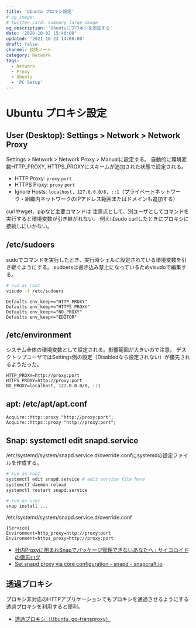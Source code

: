 ```yaml
---
title: 'Ubuntu プロキシ設定'
# og_image:
# twitter_card: summary_large_image
og_description: 'Ubuntuにプロキシを設定する'
date: '2020-10-02 15:40:00'
updated: '2021-10-23 14:00:00'
draft: false
channel: 技術ノート
category: Network
tags:
  - Network
  - Proxy
  - Ubuntu
  - 'PC Setup'
---
```

# Ubuntu プロキシ設定

## User (Desktop): Settings > Network > Network Proxy
Settings > Network > Network Proxy > Manualに設定する。
自動的に環境変数HTTP_PROXY, HTTPS_PROXYにスキームが追加された状態で設定される。

- HTTP Proxy: `proxy` `port`
- HTTPS Proxy: `proxy` `port`
- Ignore Hosts: `localhost, 127.0.0.0/8, ::1`（プライベートネットワーク・組織内ネットワークのIPアドレス範囲またはドメインも追加する）

curlやwget、pipなど主要コマンドは
注意点として、別ユーザとしてコマンドを実行すると環境変数が引き継がれない。
例えばsudo curlしたときにプロキシに接続しにいかない。

## /etc/sudoers
sudoでコマンドを実行したとき、実行時シェルに設定されている環境変数を引き継ぐようにする。
sudoersは書き込み禁止になっているためvisudoで編集する。

```sh
# run as root
visudo -f /etc/sudoers
```

```sudoers
Defaults env_keep+="HTTP_PROXY"
Defaults env_keep+="HTTPS_PROXY"
Defaults env_keep+="NO_PROXY"
Defaults env_keep+="EDITOR"
```

## /etc/environment
システム全体の環境変数として設定される。影響範囲が大きいので注意。
デスクトップユーザではSettings側の設定（Disabledなら設定されない）が優先されるようだった。

```
HTTP_PROXY=http://proxy:port
HTTPS_PROXY=http://proxy:port
NO_PROXY=localhost, 127.0.0.0/8, ::1
```

## apt: /etc/apt/apt.conf

```
Acquire::http::proxy "http://proxy:port";                             
Acquire::https::proxy "http://proxy:port";
```

## Snap: systemctl edit snapd.service
/etc/systemd/system/snapd.service.d/override.confにsystemdの設定ファイルを作成する。

```sh
# run as root
systemctl edit snapd.service # edit service file here
systemctl daemon-reload
systemctl restart snapd.service

# run as user
snap install ...
```

/etc/systemd/system/snapd.service.d/override.conf

```systemd
[Service]
Environment=http_proxy=http://proxy:port
Environment=https_proxy=http://proxy:port
```

* [社内Proxyに阻まれSnapでパッケージ管理できないあなたへ : サイコロイドの備忘ログ](http://blog.livedoor.jp/tamanooboshi/archives/31598849.html "社内Proxyに阻まれSnapでパッケージ管理できないあなたへ : サイコロイドの備忘ログ")
* [Set snapd proxy via core configuration - snapd - snapcraft.io](https://forum.snapcraft.io/t/set-snapd-proxy-via-core-configuration/467/21 "Set snapd proxy via core configuration - snapd - snapcraft.io")


## 透過プロキシ

プロキシ非対応のHTTPアプリケーションでもプロキシを通過させるようにする透過プロキシを利用すると便利。

- [透過プロキシ（Ubuntu, go-transproxy）](https://blog.aoirint.com/entry/2021/transproxy_ubuntu/)
